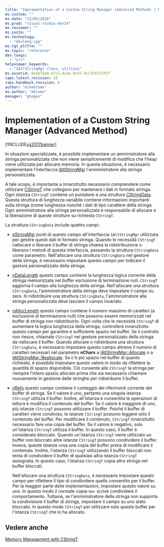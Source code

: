 ```yaml
---
title: "Implementation of a Custom String Manager (Advanced Method) | Microsoft Docs"
ms.custom: ""
ms.date: "12/05/2016"
ms.prod: "visual-studio-dev14"
ms.reviewer: ""
ms.suite: ""
ms.technology: 
  - "devlang-cpp"
ms.tgt_pltfrm: ""
ms.topic: "reference"
dev_langs: 
  - "C++"
helpviewer_keywords: 
  - "IAtlStringMgr class, utilizzo"
ms.assetid: 64ab7da9-47c1-4c4a-9cd7-4cc37e7f3f57
caps.latest.revision: 10
caps.handback.revision: 6
author: "mikeblome"
ms.author: "mblome"
manager: "ghogen"
---
```

# Implementation of a Custom String Manager (Advanced Method)
[!INCLUDE[vs2017banner](../assembler/inline/includes/vs2017banner.md)]

In situazioni specializzate, è possibile implementare un amministratore alla stringa personalizzata che non viene semplicemente di modifica che l'heap viene utilizzata per allocare memoria.  In questa situazione, è necessario implementare l'interfaccia [IAtlStringMgr](../atl-mfc-shared/reference/iatlstringmgr-class.md) l'amministratore alla stringa personalizzata.  
  
 A tale scopo, è importante a innanzitutto necessario comprendere come utilizzare [CStringT](../atl-mfc-shared/reference/cstringt-class.md) che collegano per mantenere i dati in formato stringa.  Ogni istanza `CStringT` contiene un puntatore a una struttura [CStringData](../atl-mfc-shared/reference/cstringdata-class.md).  Questa struttura di lunghezza variabile contiene informazioni importanti sulla stringa \(come lunghezza nonché i dati di tipo carattere della stringa.  Ogni amministratore alla stringa personalizzata è responsabile di allocare e la liberazione di queste strutture su richiesta `CStringT`.  
  
 La struttura `CStringData` include quattro campi:  
  
-   [pStringMgr](../Topic/CStringData::pStringMgr.md) punti di questo campo all'interfaccia `IAtlStringMgr` utilizzata per gestire questi dati in formato stringa.  Quando le necessità `CStringT` riallocare o liberare il buffer di stringa chiama la ridistribuzione o liberano i metodi di questa interfaccia, passando la struttura `CStringData` come parametro.  Nell'allocare una struttura `CStringData` nel gestore della stringa, è necessario impostare questo campo per indicare il gestore personalizzato della stringa.  
  
-   [nDataLength](../Topic/CStringData::nDataLength.md) questo campo contiene la lunghezza logica corrente della stringa memorizzata nel buffer esclusione di terminazione null.  `CStringT` aggiorna il campo alla lunghezza della stringa.  Nell'allocare una struttura `CStringData`, l'amministratore della stringa deve impostare il campo su zero.  In ridistribuire una struttura `CStringData`, l'amministratore alla stringa personalizzata deve lasciare il campo invariato.  
  
-   [nAllocLength](../Topic/CStringData::nAllocLength.md) questo campo contiene il numero massimo di caratteri \(a esclusione di terminazione null\) che possono essere memorizzati nel buffer di stringa non ridistribuirlo.  Ogni volta che le necessità `CStringT` di aumentare la logica lunghezza della stringa, controllerà innanzitutto questo campo per garantire è sufficiente spazio nel buffer.  Se il controllo non riesce, chiamate `CStringT` nel gestore personalizzato della stringa da riallocare il buffer.  Quando allocare o ridistribuire una struttura `CStringData`, è necessario impostare questo campo almeno il numero di caratteri necessari nel parametro **nChars** a [IAtlStringMgr::Allocate](../Topic/IAtlStringMgr::Allocate.md) o a [IAtlStringMgr::Reallocate](../Topic/IAtlStringMgr::Reallocate.md).  Se c'è più spazio nel buffer di quanto richiesto, è possibile impostare questo valore in modo da riflettere la quantità di spazio disponibile.  Ciò consente alle `CStringT` la stringa per riempire l'intero spazio allocato prima che sia necessario chiamare nuovamente in gestione delle stringhe per ridistribuire il buffer.  
  
-   [nRefs](../Topic/CStringData::nRefs.md) questo campo contiene il conteggio dei riferimenti corrente del buffer di stringa.  Se il valore è uno, pertanto una singola istanza `CStringT` utilizza il buffer.  Inoltre, all'istanza è consentita le operazioni di lettura e modifica il contenuto del buffer.  Se il valore è maggiore di uno, più istanze `CStringT` possono utilizzare il buffer.  Poiché il buffer di caratteri viene condiviso, le istanze `CStringT` possono leggere solo il contenuto del buffer.  Per modificare il contenuto, `CStringT` innanzitutto necessario fare una copia del buffer.  Se il valore è negativo, solo un'istanza `CStringT` utilizza il buffer.  In questo caso, il buffer è considerato bloccato.  Quando un'istanza `CStringT` viene utilizzato un buffer non bloccato altre istanze `CStringT` possono condividere il buffer.  Invece, queste istanze crea una copia del buffer prima di modificare il contenuto.  Inoltre, l'istanza `CStringT` utilizzando il buffer bloccati non tenta di condividere il buffer di qualsiasi altra istanza `CStringT` assegnata.  In questo caso, l'istanza `CStringT` copia altra stringa nel buffer bloccati.  
  
     Nell'allocare una struttura `CStringData`, è necessario impostare questo campo per riflettere il tipo di condividere quello consentito per il buffer.  Per la maggior parte delle implementazioni, impostare questo valore su uno.  In questo modo il normale copia\-su\- scrive condividere il comportamento.  Tuttavia, se l'amministratore della stringa non supporta la condivisione il buffer di stringa, impostare il campo su uno stato bloccato.  In questo modo `CStringT` per utilizzare solo questo buffer per l'istanza `CStringT` che lo ha allocato.  
  
## Vedere anche  
 [Memory Management with CStringT](../atl-mfc-shared/memory-management-with-cstringt.md)